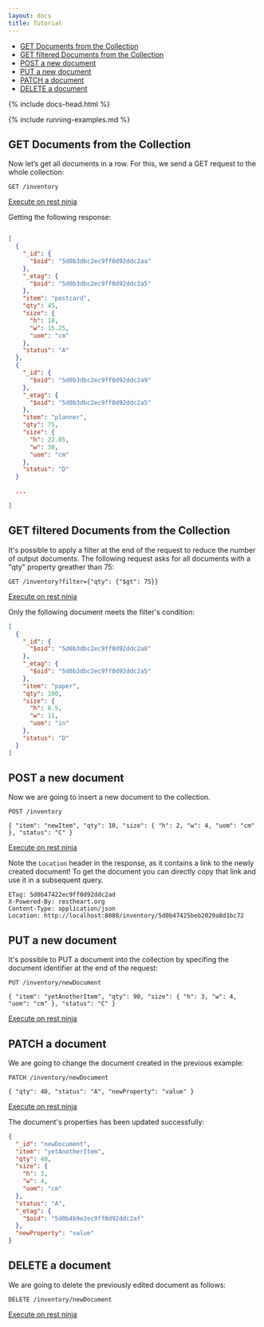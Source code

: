 ```yaml
---
layout: docs
title: Tutorial
---
```


<div markdown="1" class="d-none d-xl-block col-xl-2 order-last bd-toc">

- [GET Documents from the Collection](#get-documents-from-the-collection)
- [GET filtered Documents from the Collection](#get-filtered-documents-from-the-collection)
- [POST a new document](#post-a-new-document)
- [PUT a new document](#put-a-new-document)
- [PATCH a document](#patch-a-document)
- [DELETE a document](#delete-a-document)


</div>
<div markdown="1" class="col-12 col-md-9 col-xl-8 py-md-3 bd-content">

{% include docs-head.html %} 

{% include running-examples.md %}

## GET Documents from the Collection

Now let’s get all documents in a row. For this, we send a GET request to the whole collection:

```
GET /inventory
```
<a href="http://restninja.io/share/e1d4fc9769d1fd15fc11f8b0b360897668ff11a9/1" class="btn btn-sm float-right" target="restninjatab">Execute on rest ninja</a>

Getting the following response:

``` json

[
  {
    "_id": {
      "$oid": "5d0b3dbc2ec9ff0d92ddc2aa"
    },
    "_etag": {
      "$oid": "5d0b3dbc2ec9ff0d92ddc2a5"
    },
    "item": "postcard",
    "qty": 45,
    "size": {
      "h": 10,
      "w": 15.25,
      "uom": "cm"
    },
    "status": "A"
  },
  {
    "_id": {
      "$oid": "5d0b3dbc2ec9ff0d92ddc2a9"
    },
    "_etag": {
      "$oid": "5d0b3dbc2ec9ff0d92ddc2a5"
    },
    "item": "planner",
    "qty": 75,
    "size": {
      "h": 22.85,
      "w": 30,
      "uom": "cm"
    },
    "status": "D"
  }

  ...

]
```

## GET filtered Documents from the Collection

It's possible to apply a filter at the end of the request to reduce the number of output documents.
The following request asks for all documents with a "qty" property greather than 75: 

```
GET /inventory?filter={"qty": {"$gt": 75}}
```

<a href="http://restninja.io/share/2f4fa18afdfd17aa5b1ce0af0e99316015d905a4/1" class="btn btn-sm float-right" target="restninjatab">Execute on rest ninja</a>

Only the following document meets the filter's condition:

``` json
[
  {
    "_id": {
      "$oid": "5d0b3dbc2ec9ff0d92ddc2a8"
    },
    "_etag": {
      "$oid": "5d0b3dbc2ec9ff0d92ddc2a5"
    },
    "item": "paper",
    "qty": 100,
    "size": {
      "h": 8.5,
      "w": 11,
      "uom": "in"
    },
    "status": "D"
  }
]
```

## POST a new document

Now we are going to insert a new document to the collection.

```
POST /inventory 

{ "item": "newItem", "qty": 10, "size": { "h": 2, "w": 4, "uom": "cm" }, "status": "C" }

```

<a href="http://restninja.io/share/39921ec3386f81ff963b070a64171e3c3968bd1f/0" class="btn btn-sm float-right" target="restninjatab">Execute on rest ninja</a>

Note the `Location` header in the response, as it contains a link to the newly created document! To get the document you can directly copy that link and use it in a subsequent query.

```
ETag: 5d0b47422ec9ff0d92ddc2ad
X-Powered-By: restheart.org
Content-Type: application/json
Location: http://localhost:8080/inventory/5d0b47425beb2029a8d1bc72
```

## PUT a new document

It's possible to PUT a document into the collection by specifing the document identifier at the end of the request:

```
PUT /inventory/newDocument 

{ "item": "yetAnotherItem", "qty": 90, "size": { "h": 3, "w": 4, "uom": "cm" }, "status": "C" }

```

<a href="http://restninja.io/share/fe7c43013f9a9f8bc9e0f35d7e0980d14e2fd64c/0" class="btn btn-sm float-right" target="restninjatab">Execute on rest ninja</a>

## PATCH a document

We are going to change the document created in the previous example:

```
PATCH /inventory/newDocument 

{ "qty": 40, "status": "A", "newProperty": "value" }

```


<div class="w-100">
    <a href="http://restninja.io/share/a2cad148132e2fa8a5c95e4e681b6c3a85f60215/0" class="btn btn-sm float-right" target="restninjatab">Execute on rest ninja</a>
</div>

The document's properties has been updated successfully:


``` json
{
  "_id": "newDocument",
  "item": "yetAnotherItem",
  "qty": 40,
  "size": {
    "h": 3,
    "w": 4,
    "uom": "cm"
  },
  "status": "A",
  "_etag": {
    "$oid": "5d0b4b9e2ec9ff0d92ddc2af"
  },
  "newProperty": "value"
}
```

## DELETE a document

We are going to delete the previously edited document as follows:

```
DELETE /inventory/newDocument
```
<a href="http://restninja.io/share/311d230363a4c073a1e67ef327bd403cadb1238f/0" class="btn btn-sm float-right" target="restninjatab">Execute on rest ninja</a>


</div>